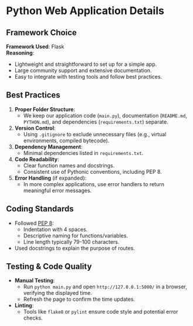 # Python Web Application Details

## Framework Choice

**Framework Used**: Flask  
**Reasoning**:

- Lightweight and straightforward to set up for a simple app.
- Large community support and extensive documentation.
- Easy to integrate with testing tools and follow best practices.

## Best Practices

1. **Proper Folder Structure**:
   - We keep our application code (`main.py`), documentation (`README.md`, `PYTHON.md`), and dependencies (`requirements.txt`) separate.
2. **Version Control**:
   - Using `.gitignore` to exclude unnecessary files (e.g., virtual environments, compiled bytecode).
3. **Dependency Management**:
   - Minimal dependencies listed in `requirements.txt`.
4. **Code Readability**:
   - Clear function names and docstrings.
   - Consistent use of Pythonic conventions, including PEP 8.
5. **Error Handling** (if expanded):
   - In more complex applications, use error handlers to return meaningful error messages.

## Coding Standards

- Followed [PEP 8](https://peps.python.org/pep-0008/):
  - Indentation with 4 spaces.
  - Descriptive naming for functions/variables.
  - Line length typically 79-100 characters.
- Used docstrings to explain the purpose of routes.

## Testing & Code Quality

- **Manual Testing**:
  - Run `python main.py` and open `http://127.0.0.1:5000/` in a browser, verifying the displayed time.
  - Refresh the page to confirm the time updates.
- **Linting**:
  - Tools like `flake8` or `pylint` ensure code style and potential error checks.
